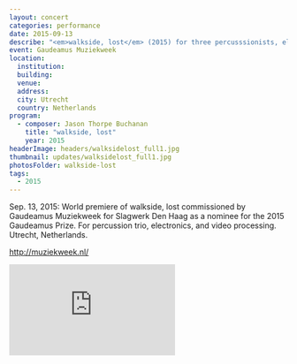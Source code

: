 ```yaml
---
layout: concert
categories: performance
date: 2015-09-13
describe: "<em>walkside, lost</em> (2015) for three percusssionists, electronics, and live video processing, world premiere. Slagwerk Den Haag. Commissioned by Gaudeamus Muziekweeek as a nominee for the 2015 Gaudeamus Prize."
event: Gaudeamus Muziekweek
location:
  institution:
  building:
  venue:
  address:
  city: Utrecht
  country: Netherlands
program:
  - composer: Jason Thorpe Buchanan
    title: "walkside, lost"
    year: 2015
headerImage: headers/walksidelost_full1.jpg
thumbnail: updates/walksidelost_full1.jpg
photosFolder: walkside-lost
tags:
  - 2015
---
```


Sep. 13, 2015: World premiere of walkside, lost commissioned by Gaudeamus Muziekweek for Slagwerk Den Haag as a nominee for the 2015 Gaudeamus Prize. For percussion trio, electronics, and video processing. Utrecht, Netherlands.

http://muziekweek.nl/

<section class="score-vid-header module-bg-dark" background-color="#051f4a" background-image="http://www.jasonthorpebuchanan.com/assets/images/backgrounds/crazystavesdarkblue1400.jpg">
<div class="row full-width" width="100%">
    <div class="col-12 nopadding"><iframe class="embed-responsive-item" height="165vh" src="https://player.vimeo.com/video/140159929" frameborder="0" allowfullscreen></iframe></div><br>
</div><br>
</section>
